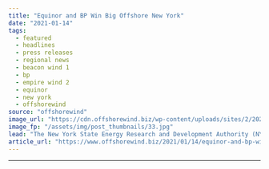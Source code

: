 ```yaml
---
title: "Equinor and BP Win Big Offshore New York"
date: "2021-01-14"
tags: 
  - featured
  - headlines
  - press releases
  - regional news
  - beacon wind 1
  - bp
  - empire wind 2
  - equinor
  - new york
  - offshorewind
source: "offshorewind"
image_url: "https://cdn.offshorewind.biz/wp-content/uploads/sites/2/2021/01/14085004/Equinor-and-BP-Win-Big-Offshore-New-York.jpg"
image_fp: "/assets/img/post_thumbnails/33.jpg"
lead: "The New York State Energy Research and Development Authority (NYSERDA) has selected the partnership"
article_url: "https://www.offshorewind.biz/2021/01/14/equinor-and-bp-win-big-offshore-new-york/"
---
```


---

